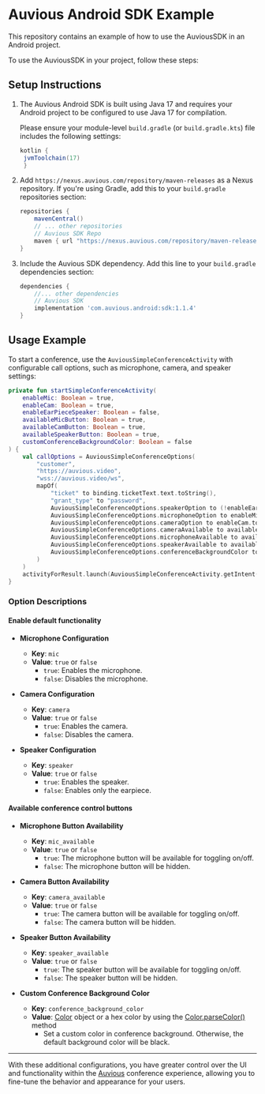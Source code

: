 # Auvious Android SDK Example
This repository contains an example of how to use the AuviousSDK in an Android project.

To use the AuviousSDK in your project, follow these steps:

## Setup Instructions

1. The Auvious Android SDK is built using Java 17 and requires your Android project to be configured to use Java 17 for compilation.

   Please ensure your module-level `build.gradle` (or `build.gradle.kts`) file includes the following settings:
   ```groovy
   kotlin {
    jvmToolchain(17)
    }
    ```

2. Add `https://nexus.auvious.com/repository/maven-releases` as a Nexus repository. If you're using Gradle, add this to your `build.gradle` repositories section:
   ```groovy
   repositories {
       mavenCentral()
       // ... other repositories
       // Auvious SDK Repo
       maven { url "https://nexus.auvious.com/repository/maven-releases" }
   }
   ```

3. Include the Auvious SDK dependency. Add this line to your `build.gradle` dependencies section:
   ```groovy
   dependencies {
       //... other dependencies
       // Auvious SDK
       implementation 'com.auvious.android:sdk:1.1.4'
   }
   ```

## Usage Example

To start a conference, use the `AuviousSimpleConferenceActivity` with configurable call options, such as microphone, camera, and speaker settings:

```kotlin
private fun startSimpleConferenceActivity(
    enableMic: Boolean = true,
    enableCam: Boolean = true,
    enableEarPieceSpeaker: Boolean = false,
    availableMicButton: Boolean = true,
    availableCamButton: Boolean = true,
    availableSpeakerButton: Boolean = true,
    customConferenceBackgroundColor: Boolean = false
) {
    val callOptions = AuviousSimpleConferenceOptions(
        "customer",
        "https://auvious.video",
        "wss://auvious.video/ws",
        mapOf(
            "ticket" to binding.ticketText.text.toString(),
            "grant_type" to "password",
            AuviousSimpleConferenceOptions.speakerOption to (!enableEarPieceSpeaker).toString(),
            AuviousSimpleConferenceOptions.microphoneOption to enableMic.toString(),
            AuviousSimpleConferenceOptions.cameraOption to enableCam.toString(),
            AuviousSimpleConferenceOptions.cameraAvailable to availableCamButton.toString(),
            AuviousSimpleConferenceOptions.microphoneAvailable to availableMicButton.toString(),
            AuviousSimpleConferenceOptions.speakerAvailable to availableSpeakerButton.toString(),
            AuviousSimpleConferenceOptions.conferenceBackgroundColor to if (customConferenceBackgroundColor) Color.parseColor("#3366ff").toString() else Color.BLACK.toString()
        )
    )
    activityForResult.launch(AuviousSimpleConferenceActivity.getIntent(this, callOptions))
}
```

### Option Descriptions

#### Enable default functionality
- **Microphone Configuration**
    - **Key**: `mic`
    - **Value**: `true` or `false`
        - `true`: Enables the microphone.
        - `false`: Disables the microphone.

- **Camera Configuration**
    - **Key**: `camera`
    - **Value**: `true` or `false`
        - `true`: Enables the camera.
        - `false`: Disables the camera.

- **Speaker Configuration**
    - **Key**: `speaker`
    - **Value**: `true` or `false`
        - `true`: Enables the speaker.
        - `false`: Enables only the earpiece.

#### Available conference control buttons
- **Microphone Button Availability**
    - **Key**: `mic_available`
    - **Value**: `true` or `false`
        - `true`: The microphone button will be available for toggling on/off.
        - `false`: The microphone button will be hidden.

- **Camera Button Availability**
    - **Key**: `camera_available`
    - **Value**: `true` or `false`
        - `true`: The camera button will be available for toggling on/off.
        - `false`: The camera button will be hidden.

- **Speaker Button Availability**
    - **Key**: `speaker_available`
    - **Value**: `true` or `false`
        - `true`: The speaker button will be available for toggling on/off.
        - `false`: The speaker button will be hidden.

- **Custom Conference Background Color**
    - **Key**: `conference_background_color`
    - **Value**: [Color](https://developer.android.com/reference/android/graphics/Color) object or a hex color by using the [Color.parseColor()](https://developer.android.com/reference/android/graphics/Color#parseColor(java.lang.String)) method
        - Set a custom color in conference background. Otherwise, the default background color will be black.

---

With these additional configurations, you have greater control over the UI and functionality within the [Auvious](www.auvious.com) conference experience, allowing you to fine-tune the behavior and appearance for your users.